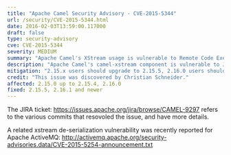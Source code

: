 ```yaml
---
title: "Apache Camel Security Advisory - CVE-2015-5344"
url: /security/CVE-2015-5344.html
date: 2016-02-03T13:59:00.117000
draft: false
type: security-advisory
cve: CVE-2015-5344
severity: MEDIUM
summary: "Apache Camel's XStream usage is vulnerable to Remote Code Execution attacks."
description: "Apache Camel's camel-xstream component is vulnerable to Java object de-serialisation vulnerability. Such as de-serializing untrusted data can lead to security flaws as demonstrated in various similar reports about Java de-serialization issues."
mitigation: "2.15.x users should upgrade to 2.15.5, 2.16.0 users should upgrade to 2.16.1. And if you are using camel-xstream to serialize payload to Java objects, then you need to explicitly list trusted packages. To see how to do that, please take a look at: http://camel.apache.org/xstream"
credit: "This issue was discovered by Christian Schneider."
affected: 2.15.0 up to 2.15.4, 2.16.0
fixed: 2.15.5, 2.16.1 and newer
---
```


The JIRA ticket: https://issues.apache.org/jira/browse/CAMEL-9297 refers to the various commits that resovoled the issue, and have more details.

A related xstream de-serialization vulnerability was recently reported for Apache ActiveMQ: http://activemq.apache.org/security-advisories.data/CVE-2015-5254-announcement.txt
